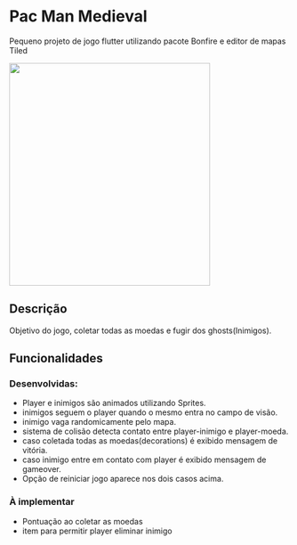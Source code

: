 # Pac Man Medieval

Pequeno projeto de jogo flutter utilizando pacote Bonfire e editor de mapas Tiled


<img src="https://user-images.githubusercontent.com/64796689/185298480-d8eadbd8-0542-413c-ba80-ccbc54ba01aa.png" width="361" height="400">


## Descrição

Objetivo do jogo, coletar todas as moedas e fugir dos ghosts(Inimigos).

## Funcionalidades 
### Desenvolvidas:

  - Player e inimigos são animados utilizando Sprites.
  - inimigos seguem o player quando o mesmo entra no campo de visão.
  - inimigo vaga randomicamente pelo mapa.
  - sistema de colisão detecta contato entre player-inimigo e player-moeda.
  - caso coletada todas as moedas(decorations) é exibido mensagem de vitória.
  - caso inimigo entre em contato com player é exibido mensagem de gameover.
  - Opção de reiniciar jogo aparece nos dois casos acima.
  
### À implementar
  - Pontuação ao coletar as moedas
  - item para permitir player eliminar inimigo
